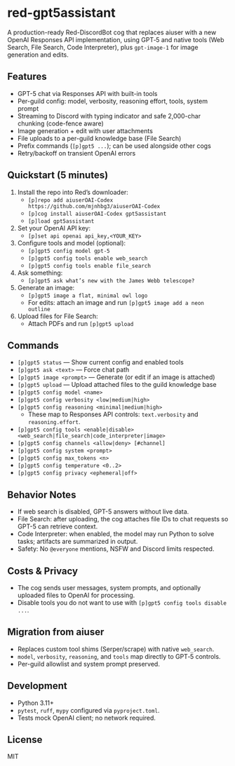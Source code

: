 # red-gpt5assistant

A production-ready Red-DiscordBot cog that replaces aiuser with a new OpenAI Responses API implementation, using GPT‑5 and native tools (Web Search, File Search, Code Interpreter), plus `gpt-image-1` for image generation and edits.

## Features

- GPT-5 chat via Responses API with built-in tools
- Per-guild config: model, verbosity, reasoning effort, tools, system prompt
- Streaming to Discord with typing indicator and safe 2,000-char chunking (code-fence aware)
- Image generation + edit with user attachments
- File uploads to a per-guild knowledge base (File Search)
- Prefix commands (`[p]gpt5 ...`); can be used alongside other cogs
- Retry/backoff on transient OpenAI errors

## Quickstart (5 minutes)

1. Install the repo into Red’s downloader:
   - `[p]repo add aiuserOAI-Codex https://github.com/mjnhbg3/aiuserOAI-Codex`
   - `[p]cog install aiuserOAI-Codex gpt5assistant`
   - `[p]load gpt5assistant`
2. Set your OpenAI API key:
   - `[p]set api openai api_key,<YOUR_KEY>`
3. Configure tools and model (optional):
   - `[p]gpt5 config model gpt-5`
   - `[p]gpt5 config tools enable web_search`
   - `[p]gpt5 config tools enable file_search`
4. Ask something:
   - `[p]gpt5 ask what’s new with the James Webb telescope?`
5. Generate an image:
   - `[p]gpt5 image a flat, minimal owl logo`
   - For edits: attach an image and run `[p]gpt5 image add a neon outline`
6. Upload files for File Search:
   - Attach PDFs and run `[p]gpt5 upload`

## Commands

- `[p]gpt5 status` — Show current config and enabled tools
- `[p]gpt5 ask <text>` — Force chat path
- `[p]gpt5 image <prompt>` — Generate (or edit if an image is attached)
- `[p]gpt5 upload` — Upload attached files to the guild knowledge base
- `[p]gpt5 config model <name>`
- `[p]gpt5 config verbosity <low|medium|high>`
- `[p]gpt5 config reasoning <minimal|medium|high>`
  - These map to Responses API controls: `text.verbosity` and `reasoning.effort`.
- `[p]gpt5 config tools <enable|disable> <web_search|file_search|code_interpreter|image>`
- `[p]gpt5 config channels <allow|deny> [#channel]`
- `[p]gpt5 config system <prompt>`
- `[p]gpt5 config max_tokens <n>`
- `[p]gpt5 config temperature <0..2>`
- `[p]gpt5 config privacy <ephemeral|off>`

## Behavior Notes

- If web search is disabled, GPT-5 answers without live data.
- File Search: after uploading, the cog attaches file IDs to chat requests so GPT-5 can retrieve context.
- Code Interpreter: when enabled, the model may run Python to solve tasks; artifacts are summarized in output.
- Safety: No `@everyone` mentions, NSFW and Discord limits respected.

## Costs & Privacy

- The cog sends user messages, system prompts, and optionally uploaded files to OpenAI for processing.
- Disable tools you do not want to use with `[p]gpt5 config tools disable ...`.

## Migration from aiuser

- Replaces custom tool shims (Serper/scrape) with native `web_search`.
- `model`, `verbosity`, `reasoning`, and `tools` map directly to GPT‑5 controls.
- Per-guild allowlist and system prompt preserved.

## Development

- Python 3.11+
- `pytest`, `ruff`, `mypy` configured via `pyproject.toml`.
- Tests mock OpenAI client; no network required.

## License

MIT
